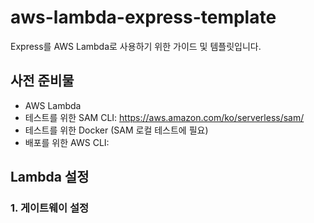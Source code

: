 # aws-lambda-express-template

Express를 AWS Lambda로 사용하기 위한 가이드 및 템플릿입니다.

## 사전 준비물

-   AWS Lambda
-   테스트를 위한 SAM CLI: https://aws.amazon.com/ko/serverless/sam/
-   테스트를 위한 Docker (SAM 로컬 테스트에 필요)
-   배포를 위한 AWS CLI:

## Lambda 설정

### 1. 게이트웨이 설정
